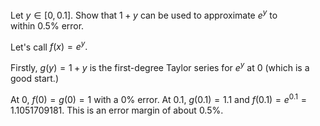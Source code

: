 Let $y\in[0,0.1]$. Show that $1+y$ can be used to approximate $e^y$ to within $0.5\%$ error.

Let's call $f(x) = e^y.$

Firstly, $g(y) = 1+y$ is the first-degree Taylor series for $e^y$ at $0$ (which is a good start.)

At $0$, $f(0) = g(0) = 1$ with a $0\%$ error.
At $0.1$, $g(0.1) = 1.1$ and $f(0.1) = e^0.1 = 1.1051709181$. This is an error margin of about $0.5\%.$